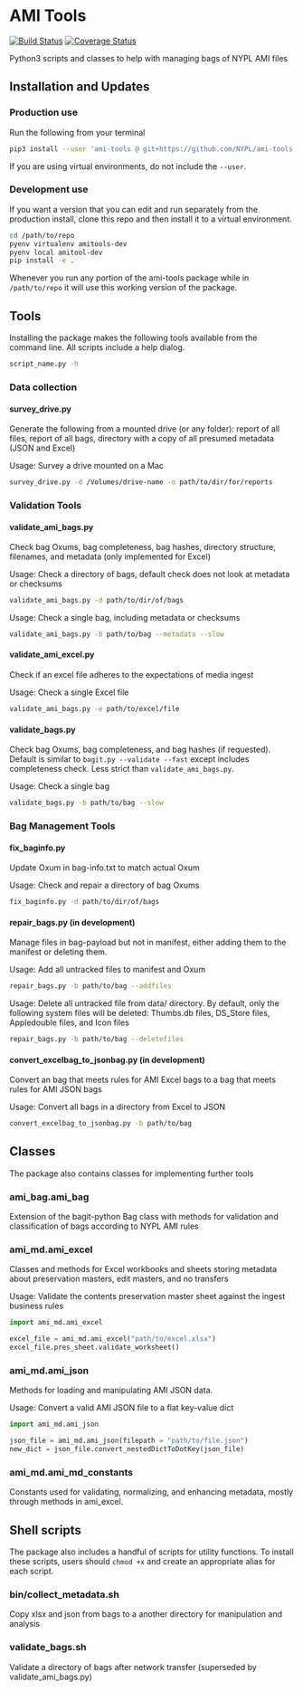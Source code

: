 # AMI Tools
[![Build Status](https://travis-ci.org/NYPL/ami-tools.svg?branch=master)](https://travis-ci.org/NYPL/ami-tools)
[![Coverage Status](https://coveralls.io/repos/github/NYPL/ami-tools/badge.svg?branch=master)](https://coveralls.io/github/NYPL/ami-tools?branch=master)

Python3 scripts and classes to help with managing bags of NYPL AMI files

## Installation and Updates

### Production use

Run the following from your terminal

```sh
pip3 install --user 'ami-tools @ git+https://github.com/NYPL/ami-tools'
```

If you are using virtual environments, do not include the `--user`.

### Development use

If you want a version that you can edit and run separately from the production install, clone this repo and then install it to a virtual environment.

```sh
cd /path/to/repo
pyenv virtualenv amitools-dev
pyenv local amitool-dev
pip install -e .
```

Whenever you run any portion of the ami-tools package while in `/path/to/repo` it will use this working version of the package.

## Tools
Installing the package makes the following tools available from the command line. All scripts include a help dialog.
```sh
script_name.py -h
```

### Data collection
#### survey_drive.py
Generate the following from a mounted drive (or any folder): report of all files, report of all bags, directory with a copy of all presumed metadata (JSON and Excel)

Usage: Survey a drive mounted on a Mac

```sh
survey_drive.py -d /Volumes/drive-name -o path/to/dir/for/reports
```

### Validation Tools
#### validate_ami_bags.py
Check bag Oxums, bag completeness, bag hashes, directory structure, filenames, and metadata (only implemented for Excel)

Usage: Check a directory of bags, default check does not look at metadata or checksums

```sh
validate_ami_bags.py -d path/to/dir/of/bags
```
Usage: Check a single bag, including metadata or checksums

```sh
validate_ami_bags.py -b path/to/bag --metadata --slow
```

#### validate_ami_excel.py
Check if an excel file adheres to the expectations of media ingest

Usage: Check a single Excel file

```sh
validate_ami_bags.py -e path/to/excel/file
```

#### validate_bags.py
Check bag Oxums, bag completeness, and bag hashes (if requested). Default is similar to `bagit.py --validate --fast` except includes completeness check. Less strict than `validate_ami_bags.py`.

Usage: Check a single bag

```sh
validate_bags.py -b path/to/bag --slow
```

### Bag Management Tools
#### fix_baginfo.py
Update Oxum in bag-info.txt to match actual Oxum

Usage: Check and repair a directory of bag Oxums

```sh
fix_baginfo.py -d path/to/dir/of/bags
```

#### repair_bags.py (in development)
Manage files in bag-payload but not in manifest, either adding them to the manifest or deleting them.

Usage: Add all untracked files to manifest and Oxum

```sh
repair_bags.py -b path/to/bag --addfiles
```

Usage: Delete all untracked file from data/ directory. By default, only the following system files will be deleted: Thumbs.db files, DS_Store files, Appledouble files, and Icon files

```sh
repair_bags.py -b path/to/bag --deletefiles
```

#### convert_excelbag_to_jsonbag.py (in development)
Convert an bag that meets rules for AMI Excel bags to a bag that meets rules for AMI JSON bags

Usage: Convert all bags in a directory from Excel to JSON

```sh
convert_excelbag_to_jsonbag.py -b path/to/bag
```


## Classes
The package also contains classes for implementing further tools

### ami_bag.ami_bag
Extension of the bagit-python Bag class with methods for validation and classification of bags according to NYPL AMI rules

### ami_md.ami_excel
Classes and methods for Excel workbooks and sheets storing metadata about preservation masters, edit masters, and no transfers

Usage: Validate the contents preservation master sheet against the ingest business rules

```python
import ami_md.ami_excel

excel_file = ami_md.ami_excel("path/to/excel.xlsx")
excel_file.pres_sheet.validate_worksheet()
```

### ami_md.ami_json
Methods for loading and manipulating AMI JSON data.

Usage: Convert a valid AMI JSON file to a flat key-value dict

```python
import ami_md.ami_json

json_file = ami_md.ami_json(filepath = "path/to/file.json")
new_dict = json_file.convert_nestedDictToDotKey(json_file)
```

### ami_md.ami_md_constants
Constants used for validating, normalizing, and enhancing metadata, mostly through methods in ami_excel.


## Shell scripts
The package also includes a handful of scripts for utility functions. To install these scripts, users should `chmod +x` and create an appropriate alias for each script.

### bin/collect_metadata.sh
Copy xlsx and json from bags to a another directory for manipulation and analysis

### validate_bags.sh
Validate a directory of bags after network transfer (superseded by validate_ami_bags.py)
